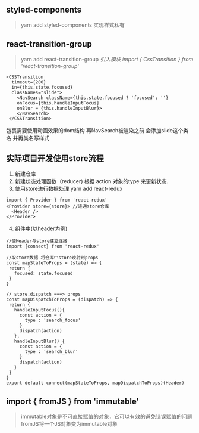 ## styled-components
> yarn add styled-components
实现样式私有

## react-transition-group
> yarn add react-transition-group
*引入模块 import { CssTransition } from 'react-transition-group'*
```
<CSSTransition 
  timeout={200} 
  in={this.state.focused}
  classNames="slide">
    <NavSearch className={this.state.focused ? 'focused': ''}
    onFocus={this.handleInputFocus}
    onBlur = {this.handleInputBlur}>
    </NavSearch>
 </CSSTransition>
 ```

包裹需要使用动画效果的dom结构 再NavSearch被渲染之前 会添加slide这个类名 并再类名写样式

## 实际项目开发使用store流程
 1. 新建仓库
 2. 新建状态处理函数（reducer) 根据 action 对象的type 来更新状态.
 3. 使用store进行数据处理 yarn add react-redux
```
import { Provider } from 'react-redux'
<Provider store={store}> //连通store仓库
  <Header />
</Provider>
```
 4. 组件中(以header为例)
 ```
//使Header与store建立连接 
import {connect} from 'react-redux'
 
//取store数据 将仓库中store映射到props
const mapStateToProps = (state) => {
  return {
    focused: state.focused
  }
}

// store.dispatch ===> props
const mapDispatchToProps = (dispatch) => {
  return {
    handleInputFocus(){
      const action = {
        type : 'search_focus'
      }
      dispatch(action)
    },
    handleInputBlur() {
      const action = {
        type : 'search_blur'
      }
      dispatch(action)
    }
  }
}
export default connect(mapStateToProps, mapDispatchToProps)(Header)
 ```

## import { fromJS } from 'immutable'
>immutable对象是不可直接赋值的对象，它可以有效的避免错误赋值的问题
  fromJS将一个JS对象变为immutable对象